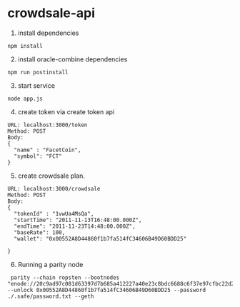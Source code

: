 # crowdsale-api

1. install dependencies

```
npm install
```

2. install oracle-combine dependencies

```
npm run postinstall
```

3. start service

```
node app.js
```

4. create token via create token api

```
URL: localhost:3000/token
Method: POST
Body:
{
  "name" : "FacetCoin",
  "symbol": "FCT"
}
```

5. create crowdsale plan.

```
URL: localhost:3000/crowdsale
Method: POST
Body:
{
  "tokenId" : "1vwUa4MsQa",
  "startTime": "2011-11-13T16:48:00.000Z",
  "endTime": "2011-11-23T14:48:00.000Z",
  "baseRate": 100,
  "wallet": "0x00552A8D44860f1b7fa514fC34606B49D60BDD25"
  
}
```
6. Running a parity node 

```
 parity --chain ropsten --bootnodes "enode://20c9ad97c081d63397d7b685a412227a40e23c8bdc6688c6f37e97cfbc22d2b4d1db1510d8f61e6a8866ad7f0e17c02b14182d37ea7c3c8b9c2683aeb6b733a1@52.169.14.227:30303,enode://6ce05930c72abc632c58e2e4324f7c7ea478cec0ed4fa2528982cf34483094e9cbc9216e7aa349691242576d552a2a56aaeae426c5303ded677ce455ba1acd9d@13.84.180.240:30303" --unlock 0x00552A8D44860f1b7fa514fC34606B49D60BDD25 --password ./.safe/password.txt --geth
 ```
